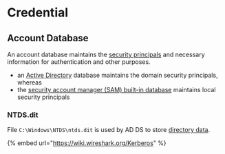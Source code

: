 # Credential

## Account Database

An account database maintains the [security principals](overview.md#security-principal) and necessary information for authentication and other purposes.

* an [Active Directory](https://learn.microsoft.com/en-us/openspecs/windows\_protocols/ms-authsod/64781df1-ee20-413e-b8c5-6511c90dbc30#gt\_e467d927-17bf-49c9-98d1-96ddf61ddd90) database maintains the domain security principals, whereas
* the [security account manager (SAM) built-in database](https://learn.microsoft.com/en-us/openspecs/windows\_protocols/ms-authsod/64781df1-ee20-413e-b8c5-6511c90dbc30#gt\_6bb6ffcf-2a22-4989-89ef-6c9937f91b8b) maintains local security principals

### NTDS.dit

File `C:\Windows\NTDS\ntds.dit` is used by AD DS to store [directory data](../ad/adds/#data-store).

{% embed url="https://wiki.wireshark.org/Kerberos" %}
